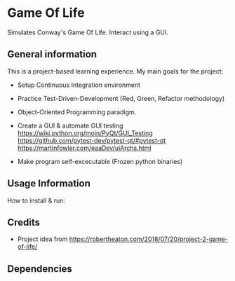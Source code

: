 # Game Of Life

Simulates Conway's Game Of Life. Interact using a GUI.

## General information

This is a project-based learning experience. My main goals for the project:

- Setup Continuous Integration environment

- Practice Test-Driven-Development (Red, Green, Refactor methodology)

- Object-Oriented Programming paradigm.

- Create a GUI & automate GUI testing
https://wiki.python.org/moin/PyQt/GUI_Testing
https://github.com/pytest-dev/pytest-qt/#pytest-qt
https://martinfowler.com/eaaDev/uiArchs.html


- Make program self-excecutable (Frozen python binaries)

## Usage Information

How to install & run:

## Credits

- Project idea from https://robertheaton.com/2018/07/20/project-2-game-of-life/ 

## Dependencies